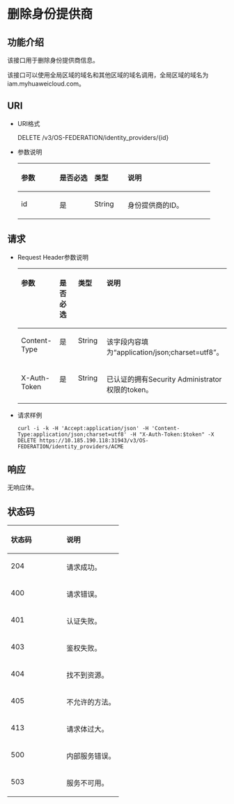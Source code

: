 # 删除身份提供商<a name="zh-cn_topic_0057845570"></a>

## 功能介绍<a name="section6240520694241"></a>

该接口用于删除身份提供商信息。

该接口可以使用全局区域的域名和其他区域的域名调用，全局区域的域名为iam.myhuaweicloud.com。

## URI<a name="section6069442994241"></a>

-   URI格式

    DELETE /v3/OS-FEDERATION/identity\_providers/\{id\}


-   参数说明

    <a name="table5171140094241"></a>
    <table><thead align="left"><tr id="row1006611394241"><th class="cellrowborder" valign="top" width="19.958004199580042%" id="mcps1.1.5.1.1"><p id="p1004882694241"><a name="p1004882694241"></a><a name="p1004882694241"></a>参数</p>
    </th>
    <th class="cellrowborder" valign="top" width="18.098190180981902%" id="mcps1.1.5.1.2"><p id="p864861294241"><a name="p864861294241"></a><a name="p864861294241"></a>是否必选</p>
    </th>
    <th class="cellrowborder" valign="top" width="17.2982701729827%" id="mcps1.1.5.1.3"><p id="p2944899994241"><a name="p2944899994241"></a><a name="p2944899994241"></a>类型</p>
    </th>
    <th class="cellrowborder" valign="top" width="44.645535446455355%" id="mcps1.1.5.1.4"><p id="p3655869894241"><a name="p3655869894241"></a><a name="p3655869894241"></a>说明</p>
    </th>
    </tr>
    </thead>
    <tbody><tr id="row846453394241"><td class="cellrowborder" valign="top" width="19.958004199580042%" headers="mcps1.1.5.1.1 "><p id="p1453857794241"><a name="p1453857794241"></a><a name="p1453857794241"></a>id</p>
    </td>
    <td class="cellrowborder" valign="top" width="18.098190180981902%" headers="mcps1.1.5.1.2 "><p id="p3677408594241"><a name="p3677408594241"></a><a name="p3677408594241"></a>是</p>
    </td>
    <td class="cellrowborder" valign="top" width="17.2982701729827%" headers="mcps1.1.5.1.3 "><p id="p2591093894241"><a name="p2591093894241"></a><a name="p2591093894241"></a>String</p>
    </td>
    <td class="cellrowborder" valign="top" width="44.645535446455355%" headers="mcps1.1.5.1.4 "><p id="p1841125694241"><a name="p1841125694241"></a><a name="p1841125694241"></a>身份提供商的ID。</p>
    </td>
    </tr>
    </tbody>
    </table>


## 请求<a name="section1491674294241"></a>

-   Request Header参数说明

    <a name="table2402107594241"></a>
    <table><thead align="left"><tr id="row605976494241"><th class="cellrowborder" valign="top" width="19.79%" id="mcps1.1.5.1.1"><p id="p2107883694241"><a name="p2107883694241"></a><a name="p2107883694241"></a>参数</p>
    </th>
    <th class="cellrowborder" valign="top" width="17.97%" id="mcps1.1.5.1.2"><p id="p2966412894241"><a name="p2966412894241"></a><a name="p2966412894241"></a>是否必选</p>
    </th>
    <th class="cellrowborder" valign="top" width="17.78%" id="mcps1.1.5.1.3"><p id="p5398419394241"><a name="p5398419394241"></a><a name="p5398419394241"></a>类型</p>
    </th>
    <th class="cellrowborder" valign="top" width="44.46%" id="mcps1.1.5.1.4"><p id="p1064355194241"><a name="p1064355194241"></a><a name="p1064355194241"></a>说明</p>
    </th>
    </tr>
    </thead>
    <tbody><tr id="row5682131394241"><td class="cellrowborder" valign="top" width="19.79%" headers="mcps1.1.5.1.1 "><p id="p3912366494241"><a name="p3912366494241"></a><a name="p3912366494241"></a>Content-Type</p>
    </td>
    <td class="cellrowborder" valign="top" width="17.97%" headers="mcps1.1.5.1.2 "><p id="p1490021194241"><a name="p1490021194241"></a><a name="p1490021194241"></a>是</p>
    </td>
    <td class="cellrowborder" valign="top" width="17.78%" headers="mcps1.1.5.1.3 "><p id="p6606645194241"><a name="p6606645194241"></a><a name="p6606645194241"></a>String</p>
    </td>
    <td class="cellrowborder" valign="top" width="44.46%" headers="mcps1.1.5.1.4 "><p id="p4978229594241"><a name="p4978229594241"></a><a name="p4978229594241"></a>该字段内容填为<span class="parmvalue" id="parmvalue1823317483242"><a name="parmvalue1823317483242"></a><a name="parmvalue1823317483242"></a>“application/json;charset=utf8”</span>。</p>
    </td>
    </tr>
    <tr id="row4538747494241"><td class="cellrowborder" valign="top" width="19.79%" headers="mcps1.1.5.1.1 "><p id="p5250679294241"><a name="p5250679294241"></a><a name="p5250679294241"></a>X-Auth-Token</p>
    </td>
    <td class="cellrowborder" valign="top" width="17.97%" headers="mcps1.1.5.1.2 "><p id="p2519176694241"><a name="p2519176694241"></a><a name="p2519176694241"></a>是</p>
    </td>
    <td class="cellrowborder" valign="top" width="17.78%" headers="mcps1.1.5.1.3 "><p id="p2726720594241"><a name="p2726720594241"></a><a name="p2726720594241"></a>String</p>
    </td>
    <td class="cellrowborder" valign="top" width="44.46%" headers="mcps1.1.5.1.4 "><p id="p44909934142634"><a name="p44909934142634"></a><a name="p44909934142634"></a>已认证的拥有Security Administrator权限的token。</p>
    </td>
    </tr>
    </tbody>
    </table>


-   请求样例

    ```
    curl -i -k -H 'Accept:application/json' -H 'Content-Type:application/json;charset=utf8' -H "X-Auth-Token:$token" -X DELETE https://10.185.190.118:31943/v3/OS-FEDERATION/identity_providers/ACME
    ```


## 响应<a name="section8554205141216"></a>

无响应体。

## 状态码<a name="section5501530194241"></a>

<a name="table2705437394241"></a>
<table><thead align="left"><tr id="row719985594241"><th class="cellrowborder" valign="top" width="50%" id="mcps1.1.3.1.1"><p id="p4631736894241"><a name="p4631736894241"></a><a name="p4631736894241"></a>状态码</p>
</th>
<th class="cellrowborder" valign="top" width="50%" id="mcps1.1.3.1.2"><p id="p6071932694241"><a name="p6071932694241"></a><a name="p6071932694241"></a>说明</p>
</th>
</tr>
</thead>
<tbody><tr id="row1931834494241"><td class="cellrowborder" valign="top" width="50%" headers="mcps1.1.3.1.1 "><p id="p2128201494241"><a name="p2128201494241"></a><a name="p2128201494241"></a>204</p>
</td>
<td class="cellrowborder" valign="top" width="50%" headers="mcps1.1.3.1.2 "><p id="p4612161094241"><a name="p4612161094241"></a><a name="p4612161094241"></a>请求成功。</p>
</td>
</tr>
<tr id="row1244130694241"><td class="cellrowborder" valign="top" width="50%" headers="mcps1.1.3.1.1 "><p id="p111289594241"><a name="p111289594241"></a><a name="p111289594241"></a>400</p>
</td>
<td class="cellrowborder" valign="top" width="50%" headers="mcps1.1.3.1.2 "><p id="p2303569394241"><a name="p2303569394241"></a><a name="p2303569394241"></a>请求错误。</p>
</td>
</tr>
<tr id="row599464694241"><td class="cellrowborder" valign="top" width="50%" headers="mcps1.1.3.1.1 "><p id="p1580432394241"><a name="p1580432394241"></a><a name="p1580432394241"></a>401</p>
</td>
<td class="cellrowborder" valign="top" width="50%" headers="mcps1.1.3.1.2 "><p id="p508180594241"><a name="p508180594241"></a><a name="p508180594241"></a>认证失败。</p>
</td>
</tr>
<tr id="row4573624894241"><td class="cellrowborder" valign="top" width="50%" headers="mcps1.1.3.1.1 "><p id="p1364859994241"><a name="p1364859994241"></a><a name="p1364859994241"></a>403</p>
</td>
<td class="cellrowborder" valign="top" width="50%" headers="mcps1.1.3.1.2 "><p id="p3179475994241"><a name="p3179475994241"></a><a name="p3179475994241"></a>鉴权失败。</p>
</td>
</tr>
<tr id="row1771738194241"><td class="cellrowborder" valign="top" width="50%" headers="mcps1.1.3.1.1 "><p id="p2582174594241"><a name="p2582174594241"></a><a name="p2582174594241"></a>404</p>
</td>
<td class="cellrowborder" valign="top" width="50%" headers="mcps1.1.3.1.2 "><p id="p1118656194241"><a name="p1118656194241"></a><a name="p1118656194241"></a>找不到资源。</p>
</td>
</tr>
<tr id="row3357018694241"><td class="cellrowborder" valign="top" width="50%" headers="mcps1.1.3.1.1 "><p id="p3483054094241"><a name="p3483054094241"></a><a name="p3483054094241"></a>405</p>
</td>
<td class="cellrowborder" valign="top" width="50%" headers="mcps1.1.3.1.2 "><p id="p270147894241"><a name="p270147894241"></a><a name="p270147894241"></a>不允许的方法。</p>
</td>
</tr>
<tr id="row2431330894241"><td class="cellrowborder" valign="top" width="50%" headers="mcps1.1.3.1.1 "><p id="p2322094294241"><a name="p2322094294241"></a><a name="p2322094294241"></a>413</p>
</td>
<td class="cellrowborder" valign="top" width="50%" headers="mcps1.1.3.1.2 "><p id="p184817394241"><a name="p184817394241"></a><a name="p184817394241"></a>请求体过大。</p>
</td>
</tr>
<tr id="row1663356094241"><td class="cellrowborder" valign="top" width="50%" headers="mcps1.1.3.1.1 "><p id="p514115794241"><a name="p514115794241"></a><a name="p514115794241"></a>500</p>
</td>
<td class="cellrowborder" valign="top" width="50%" headers="mcps1.1.3.1.2 "><p id="p1378056294241"><a name="p1378056294241"></a><a name="p1378056294241"></a>内部服务错误。</p>
</td>
</tr>
<tr id="row5691619694241"><td class="cellrowborder" valign="top" width="50%" headers="mcps1.1.3.1.1 "><p id="p4680915794241"><a name="p4680915794241"></a><a name="p4680915794241"></a>503</p>
</td>
<td class="cellrowborder" valign="top" width="50%" headers="mcps1.1.3.1.2 "><p id="p3344533894241"><a name="p3344533894241"></a><a name="p3344533894241"></a>服务不可用。</p>
</td>
</tr>
</tbody>
</table>

